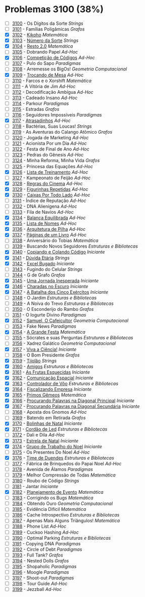 # Problemas 3100 (38%)

  - [ ]  [3100](https://www.beecrowd.com.br/judge/pt/problems/view/3100) - Os Dígitos da Sorte *Strings*
  - [ ]  [3101](https://www.beecrowd.com.br/judge/pt/problems/view/3101) - Famílias Poligâmicas *Grafos*
  - [x]  [3102](https://www.beecrowd.com.br/judge/pt/problems/view/3102) - [Kikoho](https://github.com/potigol/beecrowd/blob/master/src/3100/3102.poti) *Matemática*
  - [x]  [3103](https://www.beecrowd.com.br/judge/pt/problems/view/3103) - [Número da Sorte](https://github.com/potigol/beecrowd/blob/master/src/3100/3103.poti) *Strings*
  - [x]  [3104](https://www.beecrowd.com.br/judge/pt/problems/view/3104) - [Resto 2.0](https://github.com/potigol/beecrowd/blob/master/src/3100/3104.poti) *Matemática*
  - [ ]  [3105](https://www.beecrowd.com.br/judge/pt/problems/view/3105) - Dobrando Papel *Ad-Hoc*
  - [x]  [3106](https://www.beecrowd.com.br/judge/pt/problems/view/3106) - [Competição de Códigos](https://github.com/potigol/beecrowd/blob/master/src/3100/3106.poti) *Ad-Hoc*
  - [ ]  [3107](https://www.beecrowd.com.br/judge/pt/problems/view/3107) - Pulo do Sapo *Paradigmas*
  - [ ]  [3108](https://www.beecrowd.com.br/judge/pt/problems/view/3108) - Arremesse os BigOs! *Geometria Computacional*
  - [x]  [3109](https://www.beecrowd.com.br/judge/pt/problems/view/3109) - [Trocando de Mesa](https://github.com/potigol/beecrowd/blob/master/src/3100/3109.poti) *Ad-Hoc*
  - [ ]  [3110](https://www.beecrowd.com.br/judge/pt/problems/view/3110) - Farcos e o Xorshift *Matemática*
  - [ ]  [3111](https://www.beecrowd.com.br/judge/pt/problems/view/3111) - A Vitória de Jim *Ad-Hoc*
  - [ ]  [3112](https://www.beecrowd.com.br/judge/pt/problems/view/3112) - Decodificação Ambígua *Ad-Hoc*
  - [ ]  [3113](https://www.beecrowd.com.br/judge/pt/problems/view/3113) - Cadeado Insano *Ad-Hoc*
  - [ ]  [3114](https://www.beecrowd.com.br/judge/pt/problems/view/3114) - Parkour *Paradigmas*
  - [ ]  [3115](https://www.beecrowd.com.br/judge/pt/problems/view/3115) - Estradas *Grafos*
  - [ ]  [3116](https://www.beecrowd.com.br/judge/pt/problems/view/3116) - Seguidores Impossíveis *Paradigmas*
  - [x]  [3117](https://www.beecrowd.com.br/judge/pt/problems/view/3117) - [Atrasadinhos](https://github.com/potigol/beecrowd/blob/master/src/3100/3117.poti) *Ad-Hoc*
  - [ ]  [3118](https://www.beecrowd.com.br/judge/pt/problems/view/3118) - Bactérias, Suas Loucas! *Strings*
  - [ ]  [3119](https://www.beecrowd.com.br/judge/pt/problems/view/3119) - As Aventuras do Calango Atômico *Grafos*
  - [ ]  [3120](https://www.beecrowd.com.br/judge/pt/problems/view/3120) - Jogada de Marketing *Ad-Hoc*
  - [ ]  [3121](https://www.beecrowd.com.br/judge/pt/problems/view/3121) - Acionista Por um Dia *Ad-Hoc*
  - [ ]  [3122](https://www.beecrowd.com.br/judge/pt/problems/view/3122) - Festa de Final de Ano *Ad-Hoc*
  - [ ]  [3123](https://www.beecrowd.com.br/judge/pt/problems/view/3123) - Pedras do Gênesis *Ad-Hoc*
  - [ ]  [3124](https://www.beecrowd.com.br/judge/pt/problems/view/3124) - Minha Reforma, Minha Vida *Grafos*
  - [ ]  [3125](https://www.beecrowd.com.br/judge/pt/problems/view/3125) - Princesa das Equações *Ad-Hoc*
  - [x]  [3126](https://www.beecrowd.com.br/judge/pt/problems/view/3126) - [Lista de Treinamento](https://github.com/potigol/beecrowd/blob/master/src/3100/3126.poti) *Ad-Hoc*
  - [ ]  [3127](https://www.beecrowd.com.br/judge/pt/problems/view/3127) - Kampeonato de Feijão *Ad-Hoc*
  - [x]  [3128](https://www.beecrowd.com.br/judge/pt/problems/view/3128) - [Regras do Cinema](https://github.com/potigol/beecrowd/blob/master/src/3100/3128.poti) *Ad-Hoc*
  - [x]  [3129](https://www.beecrowd.com.br/judge/pt/problems/view/3129) - [Figurinhas Repetidas](https://github.com/potigol/beecrowd/blob/master/src/3100/3129.poti) *Ad-Hoc*
  - [x]  [3130](https://www.beecrowd.com.br/judge/pt/problems/view/3130) - [Caixas Por Todo Lado](https://github.com/potigol/beecrowd/blob/master/src/3100/3130.poti) *Ad-Hoc*
  - [ ]  [3131](https://www.beecrowd.com.br/judge/pt/problems/view/3131) - Índice de Reputação *Ad-Hoc*
  - [ ]  [3132](https://www.beecrowd.com.br/judge/pt/problems/view/3132) - DNA Alienígena *Ad-Hoc*
  - [ ]  [3133](https://www.beecrowd.com.br/judge/pt/problems/view/3133) - Fila de Navios *Ad-Hoc*
  - [x]  [3134](https://www.beecrowd.com.br/judge/pt/problems/view/3134) - [Balança Equilibrada](https://github.com/potigol/beecrowd/blob/master/src/3100/3134.poti) *Ad-Hoc*
  - [x]  [3135](https://www.beecrowd.com.br/judge/pt/problems/view/3135) - [Lista de Nomes](https://github.com/potigol/beecrowd/blob/master/src/3100/3135.poti) *Ad-Hoc*
  - [x]  [3136](https://www.beecrowd.com.br/judge/pt/problems/view/3136) - [Arquitetura de Pilha](https://github.com/potigol/beecrowd/blob/master/src/3100/3136.poti) *Ad-Hoc*
  - [x]  [3137](https://www.beecrowd.com.br/judge/pt/problems/view/3137) - [Páginas de um Livro](https://github.com/potigol/beecrowd/blob/master/src/3100/3137.poti) *Ad-Hoc*
  - [ ]  [3138](https://www.beecrowd.com.br/judge/pt/problems/view/3138) - Aniversário do Tobias *Matemática*
  - [ ]  [3139](https://www.beecrowd.com.br/judge/pt/problems/view/3139) - Buscando Novos Seguidores *Estruturas e Bibliotecas*
  - [x]  [3140](https://www.beecrowd.com.br/judge/pt/problems/view/3140) - [Copiando e Colando Código](https://github.com/potigol/beecrowd/blob/master/src/3100/3140.poti) *Iniciante*
  - [x]  [3141](https://www.beecrowd.com.br/judge/pt/problems/view/3141) - [Dúvida Etária](https://github.com/potigol/beecrowd/blob/master/src/3100/3141.poti) *Strings*
  - [x]  [3142](https://www.beecrowd.com.br/judge/pt/problems/view/3142) - [Excel Bugado](https://github.com/potigol/beecrowd/blob/master/src/3100/3142.poti) *Iniciante*
  - [ ]  [3143](https://www.beecrowd.com.br/judge/pt/problems/view/3143) - Fugindo do Celular *Strings*
  - [ ]  [3144](https://www.beecrowd.com.br/judge/pt/problems/view/3144) - G de Grafo *Grafos*
  - [x]  [3145](https://www.beecrowd.com.br/judge/pt/problems/view/3145) - [Uma Jornada Inesperada](https://github.com/potigol/beecrowd/blob/master/src/3100/3145.poti) *Iniciante*
  - [x]  [3146](https://www.beecrowd.com.br/judge/pt/problems/view/3146) - [Charadas no Escuro](https://github.com/potigol/beecrowd/blob/master/src/3100/3146.poti) *Iniciante*
  - [x]  [3147](https://www.beecrowd.com.br/judge/pt/problems/view/3147) - [A Batalha dos Cinco Exércitos](https://github.com/potigol/beecrowd/blob/master/src/3100/3147.poti) *Iniciante*
  - [ ]  [3148](https://www.beecrowd.com.br/judge/pt/problems/view/3148) - O Jardim *Estruturas e Bibliotecas*
  - [ ]  [3149](https://www.beecrowd.com.br/judge/pt/problems/view/3149) - A Noiva do Trevo *Estruturas e Bibliotecas*
  - [ ]  [3150](https://www.beecrowd.com.br/judge/pt/problems/view/3150) - O Esconderijo do Rambo *Grafos*
  - [ ]  [3151](https://www.beecrowd.com.br/judge/pt/problems/view/3151) - O Iogurte Divino *Paradigmas*
  - [x]  [3152](https://www.beecrowd.com.br/judge/pt/problems/view/3152) - [Samuel, O Cafeicultor](https://github.com/potigol/beecrowd/blob/master/src/3100/3152.poti) *Geometria Computacional*
  - [ ]  [3153](https://www.beecrowd.com.br/judge/pt/problems/view/3153) - Fake News *Paradigmas*
  - [x]  [3154](https://www.beecrowd.com.br/judge/pt/problems/view/3154) - [A Grande Festa](https://github.com/potigol/beecrowd/blob/master/src/3100/3154.poti) *Matemática*
  - [ ]  [3155](https://www.beecrowd.com.br/judge/pt/problems/view/3155) - Sócrates e suas Perguntas *Estruturas e Bibliotecas*
  - [ ]  [3156](https://www.beecrowd.com.br/judge/pt/problems/view/3156) - Xadrez Galático *Geometria Computacional*
  - [x]  [3157](https://www.beecrowd.com.br/judge/pt/problems/view/3157) - [Viva a Ciência!](https://github.com/potigol/beecrowd/blob/master/src/3100/3157.poti) *Iniciante*
  - [ ]  [3158](https://www.beecrowd.com.br/judge/pt/problems/view/3158) - O Bom Presidente *Grafos*
  - [x]  [3159](https://www.beecrowd.com.br/judge/pt/problems/view/3159) - [Tijolão](https://github.com/potigol/beecrowd/blob/master/src/3100/3159.poti) *Strings*
  - [x]  [3160](https://www.beecrowd.com.br/judge/pt/problems/view/3160) - [Amigos](https://github.com/potigol/beecrowd/blob/master/src/3100/3160.poti) *Estruturas e Bibliotecas*
  - [x]  [3161](https://www.beecrowd.com.br/judge/pt/problems/view/3161) - [As Frutas Esquecidas](https://github.com/potigol/beecrowd/blob/master/src/3100/3161.poti) *Iniciante*
  - [x]  [3162](https://www.beecrowd.com.br/judge/pt/problems/view/3162) - [Comunicação Espacial](https://github.com/potigol/beecrowd/blob/master/src/3100/3162.poti) *Iniciante*
  - [x]  [3163](https://www.beecrowd.com.br/judge/pt/problems/view/3163) - [Controlador de Vôo](https://github.com/potigol/beecrowd/blob/master/src/3100/3163.poti) *Estruturas e Bibliotecas*
  - [x]  [3164](https://www.beecrowd.com.br/judge/pt/problems/view/3164) - [Fiscalizando Empresa](https://github.com/potigol/beecrowd/blob/master/src/3100/3164.poti) *Iniciante*
  - [x]  [3165](https://www.beecrowd.com.br/judge/pt/problems/view/3165) - [Primos Gêmeos](https://github.com/potigol/beecrowd/blob/master/src/3100/3165.poti) *Matemática*
  - [x]  [3166](https://www.beecrowd.com.br/judge/pt/problems/view/3166) - [Procurando Palavras na Diagonal Principal](https://github.com/potigol/beecrowd/blob/master/src/3100/3166.poti) *Iniciante*
  - [x]  [3167](https://www.beecrowd.com.br/judge/pt/problems/view/3167) - [Procurando Palavras na Diagonal Secundária](https://github.com/potigol/beecrowd/blob/master/src/3100/3167.poti) *Iniciante*
  - [ ]  [3168](https://www.beecrowd.com.br/judge/pt/problems/view/3168) - Aposta dos Gnomos *Ad-Hoc*
  - [ ]  [3169](https://www.beecrowd.com.br/judge/pt/problems/view/3169) - Batendo em Retirada *Grafos*
  - [x]  [3170](https://www.beecrowd.com.br/judge/pt/problems/view/3170) - [Bolinhas de Natal](https://github.com/potigol/beecrowd/blob/master/src/3100/3170.poti) *Iniciante*
  - [x]  [3171](https://www.beecrowd.com.br/judge/pt/problems/view/3171) - [Cordão de Led](https://github.com/potigol/beecrowd/blob/master/src/3100/3171.poti) *Estruturas e Bibliotecas*
  - [ ]  [3172](https://www.beecrowd.com.br/judge/pt/problems/view/3172) - Dali e Dila *Ad-Hoc*
  - [x]  [3173](https://www.beecrowd.com.br/judge/pt/problems/view/3173) - [Estrela de Natal](https://github.com/potigol/beecrowd/blob/master/src/3100/3173.poti) *Iniciante*
  - [x]  [3174](https://www.beecrowd.com.br/judge/pt/problems/view/3174) - [Grupo de Trabalho do Noel](https://github.com/potigol/beecrowd/blob/master/src/3100/3174.poti) *Iniciante*
  - [ ]  [3175](https://www.beecrowd.com.br/judge/pt/problems/view/3175) - Os Presentes Do Noel *Ad-Hoc*
  - [x]  [3176](https://www.beecrowd.com.br/judge/pt/problems/view/3176) - [Time de Duendes](https://github.com/potigol/beecrowd/blob/master/src/3100/3176.poti) *Estruturas e Bibliotecas*
  - [ ]  [3177](https://www.beecrowd.com.br/judge/pt/problems/view/3177) - Fábrica de Brinquedos do Papai Noel *Ad-Hoc*
  - [ ]  [3178](https://www.beecrowd.com.br/judge/pt/problems/view/3178) - Avenida de Álamos *Paradigmas*
  - [ ]  [3179](https://www.beecrowd.com.br/judge/pt/problems/view/3179) - Melhor Compressão de Todas *Matemática*
  - [ ]  [3180](https://www.beecrowd.com.br/judge/pt/problems/view/3180) - Roubo de Código *Strings*
  - [ ]  [3181](https://www.beecrowd.com.br/judge/pt/problems/view/3181) - Jantar *Iniciante*
  - [x]  [3182](https://www.beecrowd.com.br/judge/pt/problems/view/3182) - [Planejamento de Evento](https://github.com/potigol/beecrowd/blob/master/src/3100/3182.poti) *Matemática*
  - [ ]  [3183](https://www.beecrowd.com.br/judge/pt/problems/view/3183) - Corrigindo os Bugs *Matemática*
  - [ ]  [3184](https://www.beecrowd.com.br/judge/pt/problems/view/3184) - Obtendo Ouro *Geometria Computacional*
  - [ ]  [3185](https://www.beecrowd.com.br/judge/pt/problems/view/3185) - Evidência Difícil *Matemática*
  - [ ]  [3186](https://www.beecrowd.com.br/judge/pt/problems/view/3186) - Cache Introspectivo *Estruturas e Bibliotecas*
  - [ ]  [3187](https://www.beecrowd.com.br/judge/pt/problems/view/3187) - Apenas Mais Alguns Triângulos! *Matemática*
  - [ ]  [3188](https://www.beecrowd.com.br/judge/pt/problems/view/3188) - Phone List *Ad-Hoc*
  - [ ]  [3189](https://www.beecrowd.com.br/judge/pt/problems/view/3189) - Cuckoo Hashing *Ad-Hoc*
  - [ ]  [3190](https://www.beecrowd.com.br/judge/pt/problems/view/3190) - Optimal Parking *Estruturas e Bibliotecas*
  - [ ]  [3191](https://www.beecrowd.com.br/judge/pt/problems/view/3191) - Copying DNA *Paradigmas*
  - [ ]  [3192](https://www.beecrowd.com.br/judge/pt/problems/view/3192) - Circle of Debt *Paradigmas*
  - [ ]  [3193](https://www.beecrowd.com.br/judge/pt/problems/view/3193) - Full Tank? *Grafos*
  - [ ]  [3194](https://www.beecrowd.com.br/judge/pt/problems/view/3194) - Nested Dolls *Grafos*
  - [ ]  [3195](https://www.beecrowd.com.br/judge/pt/problems/view/3195) - Shopaholic *Paradigmas*
  - [ ]  [3196](https://www.beecrowd.com.br/judge/pt/problems/view/3196) - Moogle *Paradigmas*
  - [ ]  [3197](https://www.beecrowd.com.br/judge/pt/problems/view/3197) - Shoot-out *Paradigmas*
  - [ ]  [3198](https://www.beecrowd.com.br/judge/pt/problems/view/3198) - Tour Guide *Ad-Hoc*
  - [ ]  [3199](https://www.beecrowd.com.br/judge/pt/problems/view/3199) - Jezzball *Ad-Hoc*